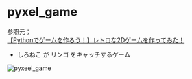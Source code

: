 # pyxel_game

参照元；  
[【Pythonでゲームを作ろう！】レトロな2Dゲームを作ってみた！](https://dev.classmethod.jp/articles/gamedev-with-python-pyxel1/#toc-11)


- しろねこ が リンゴ をキャッチするゲーム

![pyxeel_game](https://github.com/whitecat-22/pyxel_game/pyxel_game.png "pyxel_game")
